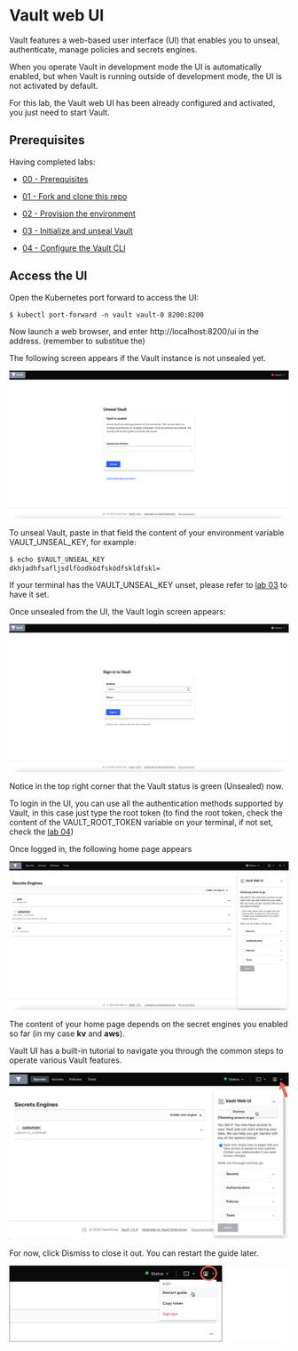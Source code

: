 # Vault web UI

Vault features a web-based user interface (UI) that enables you to unseal, authenticate, manage policies and secrets engines.

When you operate Vault in development mode the UI is automatically enabled, but when Vault is running outside of development mode, the UI is not activated by default.

For this lab, the Vault web UI has been already configured and activated, you just need to start Vault.

## Prerequisites 

Having completed labs:

- [00 - Prerequisites](./labs/00-Prerequisites/README.md)

- [01 - Fork and clone this repo](./labs/01-Fork_and_clone_this_repo/README.md)

- [02 - Provision the environment](./labs/02-Provision_the_environment/README.md)

- [03 - Initialize and unseal Vault](./labs/03-Initialize_and_unseal_vault/README.md)

- [04 - Configure the Vault CLI](./labs/04-Configure_Vault_CLI/README.md)


## Access the UI

Open the Kubernetes port forward to access the UI:

```console
$ kubectl port-forward -n vault vault-0 8200:8200
```

Now launch a web browser, and enter http://localhost:8200/ui in the address. (remember to substitue the)

The following screen appears if the Vault instance is not unsealed yet.

![](img/1.png)

To unseal Vault, paste in that field the content of your environment variable VAULT_UNSEAL_KEY, for example:

```console
$ echo $VAULT_UNSEAL_KEY                                                  
dkhjadhfsafljsdlfòodkòdfskòdfskldfskl=
```

If your terminal has the VAULT_UNSEAL_KEY unset, please refer to [lab 03](../03-Initialize_and_unseal_vault/README.md) to have it set.

Once unsealed from the UI, the Vault login screen appears:

![](img/2.png)

Notice in the top right corner that the Vault status is green (Unsealed) now.

To login in the UI, you can use all the authentication methods supported by Vault, in this case just type the root token (to find the root token, check the content of the VAULT_ROOT_TOKEN variable on your terminal, if not set, check the [lab 04](../04-Configure_Vault_CLI/README.md))

Once logged in, the following home page appears 

![](img/3.png)

The content of your home page depends on the secret engines you enabled so far (in my case **kv** and **aws**).

Vault UI has a built-in tutorial to navigate you through the common steps to operate various Vault features.

![](img/4.png)

For now, click Dismiss to close it out. You can restart the guide later.

![](img/5.png)
